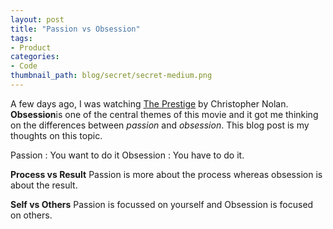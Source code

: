 ```yaml
---
layout: post
title: "Passion vs Obsession"
tags:
- Product
categories:
- Code
thumbnail_path: blog/secret/secret-medium.png
---
```


A few days ago, I was watching [The Prestige](www.imdb.com/title/tt0482571) by Christopher Nolan. **Obsession**is one of the central themes of this movie and it got me thinking on the differences between *passion* and *obsession*. This blog post is my thoughts on this topic.

Passion : You want to do it
Obsession : You have to do it.

**Process vs Result**
Passion is more about the process whereas obsession is about the result. 

**Self vs Others**
Passion is focussed on yourself and Obsession is focused on others.